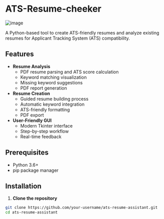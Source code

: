 ﻿# ATS-Resume-cheeker

![image](https://github.com/user-attachments/assets/c40e4f25-19b5-432e-bda3-1614bb2781ff)


A Python-based tool to create ATS-friendly resumes and analyze existing resumes for Applicant Tracking System (ATS) compatibility.

## Features

- **Resume Analysis**
  - PDF resume parsing and ATS score calculation
  - Keyword matching visualization
  - Missing keyword suggestions
  - PDF report generation
- **Resume Creation**
  - Guided resume building process
  - Automatic keyword integration
  - ATS-friendly formatting
  - PDF export
- **User-Friendly GUI**
  - Modern Tkinter interface
  - Step-by-step workflow
  - Real-time feedback

## Prerequisites

- Python 3.6+
- pip package manager

## Installation

1. **Clone the repository**
```bash
git clone https://github.com/your-username/ats-resume-assistant.git
cd ats-resume-assistant
